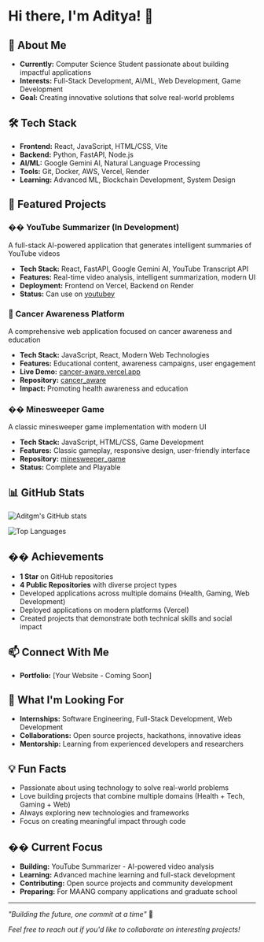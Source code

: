 # Hi there, I'm Aditya! 👋

## 🚀 About Me
- **Currently:** Computer Science Student passionate about building impactful applications
- **Interests:** Full-Stack Development, AI/ML, Web Development, Game Development
- **Goal:** Creating innovative solutions that solve real-world problems

## 🛠️ Tech Stack
- **Frontend:** React, JavaScript, HTML/CSS, Vite
- **Backend:** Python, FastAPI, Node.js
- **AI/ML:** Google Gemini AI, Natural Language Processing
- **Tools:** Git, Docker, AWS, Vercel, Render
- **Learning:** Advanced ML, Blockchain Development, System Design

## 📁 Featured Projects

### �� YouTube Summarizer (In Development)
A full-stack AI-powered application that generates intelligent summaries of YouTube videos
- **Tech Stack:** React, FastAPI, Google Gemini AI, YouTube Transcript API
- **Features:** Real-time video analysis, intelligent summarization, modern UI
- **Deployment:** Frontend on Vercel, Backend on Render
- **Status:** Can use on [youtubey](https://youtubey-beige.vercel.app)
  
### 🎯 Cancer Awareness Platform
A comprehensive web application focused on cancer awareness and education
- **Tech Stack:** JavaScript, React, Modern Web Technologies
- **Features:** Educational content, awareness campaigns, user engagement
- **Live Demo:** [cancer-aware.vercel.app](https://cancer-aware.vercel.app)
- **Repository:** [cancer_aware](https://github.com/Aditgm/cancer_aware)
- **Impact:** Promoting health awareness and education

### �� Minesweeper Game
A classic minesweeper game implementation with modern UI
- **Tech Stack:** JavaScript, HTML/CSS, Game Development
- **Features:** Classic gameplay, responsive design, user-friendly interface
- **Repository:** [minesweeper_game](https://github.com/Aditgm/minesweeper_game)
- **Status:** Complete and Playable


## 📊 GitHub Stats
![Aditgm's GitHub stats](https://github-readme-stats.vercel.app/api?username=Aditgm&show_icons=true&theme=radical&hide_border=true)

![Top Languages](https://github-readme-stats.vercel.app/api/top-langs/?username=Aditgm&layout=compact&theme=radical&hide_border=true)

## �� Achievements
- **1 Star** on GitHub repositories
- **4 Public Repositories** with diverse project types
- Developed applications across multiple domains (Health, Gaming, Web Development)
- Deployed applications on modern platforms (Vercel)
- Created projects that demonstrate both technical skills and social impact

## 📫 Connect With Me
- **Portfolio:** [Your Website - Coming Soon]

## 🌟 What I'm Looking For
- **Internships:** Software Engineering, Full-Stack Development, Web Development
- **Collaborations:** Open source projects, hackathons, innovative ideas
- **Mentorship:** Learning from experienced developers and researchers

## 💡 Fun Facts
- Passionate about using technology to solve real-world problems
- Love building projects that combine multiple domains (Health + Tech, Gaming + Web)
- Always exploring new technologies and frameworks
- Focus on creating meaningful impact through code

## �� Current Focus
- **Building:** YouTube Summarizer - AI-powered video analysis
- **Learning:** Advanced machine learning and full-stack development
- **Contributing:** Open source projects and community development
- **Preparing:** For MAANG company applications and graduate school

---

*"Building the future, one commit at a time"* 🚀

*Feel free to reach out if you'd like to collaborate on interesting projects!*

